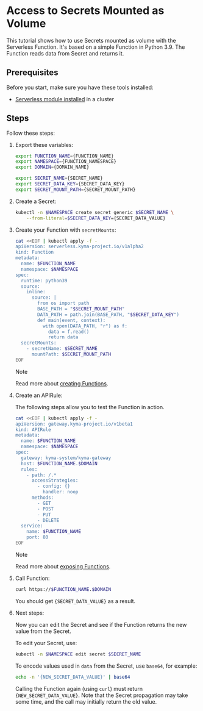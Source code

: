 # Access to Secrets Mounted as Volume

This tutorial shows how to use Secrets mounted as volume with the Serverless Function.
It's based on a simple Function in Python 3.9. The Function reads data from Secret and returns it.

## Prerequisites

Before you start, make sure you have these tools installed:

- [Serverless module installed](https://kyma-project.io/docs/kyma/latest/04-operation-guides/operations/08-install-uninstall-upgrade-kyma-module/) in a cluster

## Steps

Follow these steps:

1. Export these variables:

    ```bash
    export FUNCTION_NAME={FUNCTION_NAME}
    export NAMESPACE={FUNCTION_NAMESPACE}
    export DOMAIN={DOMAIN_NAME}

    export SECRET_NAME={SECRET_NAME}
    export SECRET_DATA_KEY={SECRET_DATA_KEY}
    export SECRET_MOUNT_PATH={SECRET_MOUNT_PATH}
    ```

2. Create a Secret:

    ```bash
    kubectl -n $NAMESPACE create secret generic $SECRET_NAME \
        --from-literal=$SECRET_DATA_KEY={SECRET_DATA_VALUE}
    ```
   
3. Create your Function with `secretMounts`:

    ```bash
    cat <<EOF | kubectl apply -f -
    apiVersion: serverless.kyma-project.io/v1alpha2
    kind: Function
    metadata:
      name: $FUNCTION_NAME
      namespace: $NAMESPACE
    spec:
      runtime: python39
      source:
        inline:
          source: |
            from os import path
            BASE_PATH = "$SECRET_MOUNT_PATH"
            DATA_PATH = path.join(BASE_PATH, "$SECRET_DATA_KEY")
            def main(event, context):
              with open(DATA_PATH, "r") as f:
                data = f.read()
                return data
      secretMounts:
        - secretName: $SECRET_NAME
          mountPath: $SECRET_MOUNT_PATH
    EOF
    ```

   > [!NOTE]
   > Read more about [creating Functions](01-10-create-inline-function.md).

4. Create an APIRule:

    The following steps allow you to test the Function in action.

    ```bash
    cat <<EOF | kubectl apply -f -
    apiVersion: gateway.kyma-project.io/v1beta1
    kind: APIRule
    metadata:
      name: $FUNCTION_NAME
      namespace: $NAMESPACE
    spec:
      gateway: kyma-system/kyma-gateway
      host: $FUNCTION_NAME.$DOMAIN
      rules:
        - path: /.*
          accessStrategies:
            - config: {}
              handler: noop
          methods:
            - GET
            - POST
            - PUT
            - DELETE
      service:
        name: $FUNCTION_NAME
        port: 80
    EOF
    ```

   > [!NOTE]
   > Read more about [exposing Functions](01-20-expose-function.md).

5. Call Function:

    ```bash
    curl https://$FUNCTION_NAME.$DOMAIN
    ```

    You should get `{SECRET_DATA_VALUE}` as a result.

6. Next steps:

    Now you can edit the Secret and see if the Function returns the new value from the Secret.
    
    To edit your Secret, use:
    ```bash
    kubectl -n $NAMESPACE edit secret $SECRET_NAME
    ```
   
    To encode values used in `data` from the Secret, use `base64`, for example:
    ```bash
    echo -n '{NEW_SECRET_DATA_VALUE}' | base64
    ```

    Calling the Function again (using `curl`) must return `{NEW_SECRET_DATA_VALUE}`. 
    Note that the Secret propagation may take some time, and the call may initially return the old value.